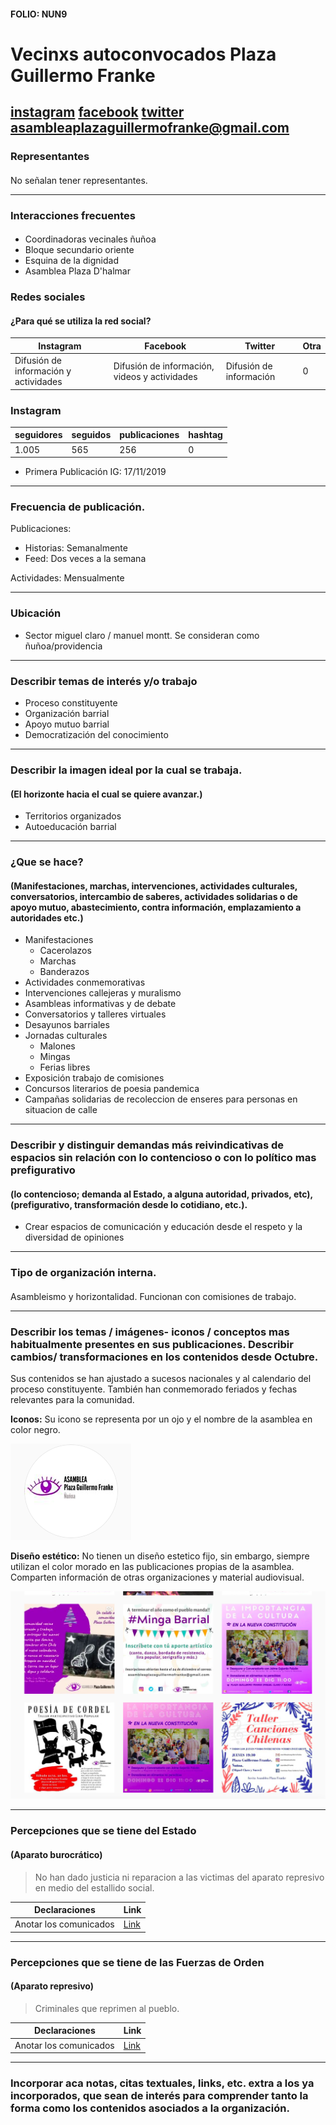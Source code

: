 #### FOLIO: NUN9
# Vecinxs autoconvocados Plaza Guillermo Franke

[instagram](https://www.instagram.com/asambleaplazafranke/)
[facebook](https://www.facebook.com/AsambleaplazaGF)
[twitter](https://twitter.com/asambleaGFranke)
<asambleaplazaguillermofranke@gmail.com>
---

### Representantes
#### 
No señalan tener representantes.

---
### Interacciones frecuentes
#### 
* Coordinadoras vecinales ñuñoa
* Bloque secundario oriente
* Esquina de la dignidad
* Asamblea Plaza D'halmar

### Redes sociales
#### ¿Para qué se utiliza la red social?
| Instagram | Facebook | Twitter | Otra 
|---|---|---|---|
|Difusión de información y actividades|Difusión de información, videos y actividades|Difusión de información| 0|

### **Instagram**
| seguidores | seguidos | publicaciones | hashtag 
|---|---|---|---|
|1.005|565|256| 0

* Primera Publicación IG: 17/11/2019

---
### Frecuencia de publicación.

Publicaciones:
* Historias: Semanalmente
* Feed: Dos veces a la semana

Actividades: Mensualmente

---
### Ubicación
* Sector miguel claro / manuel montt. Se consideran como ñuñoa/providencia

---
### Describir temas de interés y/o trabajo
* Proceso constituyente
* Organización barrial
* Apoyo mutuo barrial
* Democratización del conocimiento

---
### Describir la imagen ideal por la cual se trabaja.
#### (El horizonte hacia el cual se quiere avanzar.)
* Territorios organizados
* Autoeducación barrial

---
### ¿Que se hace?
#### (Manifestaciones, marchas, intervenciones, actividades culturales, conversatorios, intercambio de saberes, actividades solidarias o de apoyo mutuo, abastecimiento, contra información, emplazamiento a autoridades etc.)
* Manifestaciones
    * Cacerolazos
    * Marchas
    * Banderazos
* Actividades conmemorativas
* Intervenciones callejeras y muralismo
* Asambleas informativas y de debate
* Conversatorios y talleres virtuales
* Desayunos barriales
* Jornadas culturales
    * Malones
    * Mingas
    * Ferias libres
* Exposición trabajo de comisiones
* Concursos literarios de poesia pandemica
* Campañas solidarias de recoleccion de enseres para personas en situacion de calle

---
### Describir y distinguir demandas más reivindicativas de espacios sin relación con lo contencioso o con lo político mas prefigurativo
#### (lo contencioso; demanda al Estado, a alguna autoridad, privados, etc), (prefigurativo, transformación desde lo cotidiano, etc.).
* Crear espacios de comunicación y educación desde el respeto y la diversidad de opiniones

---
### Tipo de organización interna.
#### 
Asambleismo y horizontalidad. Funcionan con comisiones de trabajo.

---
### Describir los temas / imágenes- iconos / conceptos mas habitualmente presentes en sus publicaciones. Describir cambios/ transformaciones en los contenidos desde Octubre.
Sus contenidos se han ajustado a sucesos nacionales y al calendario del proceso constituyente. También han conmemorado feriados y fechas relevantes para la comunidad.

**Iconos:**
Su icono se representa por un ojo y el nombre de la asamblea en color negro.

![Imagen](Imagen1NUN9.png)

**Diseño estético:**
No tienen un diseño estetico fijo, sin embargo, siempre utilizan el color morado en las publicaciones propias de la asamblea. Comparten información de otras organizaciones y material audiovisual.

![Imagen](Imagen2NUN9.png)

---
### Percepciones que se tiene del Estado
#### (Aparato burocrático)
> No han dado justicia ni reparacion a las victimas del aparato represivo en medio del estallido social. 

| Declaraciones | Link | 
|---|---|
|Anotar los comunicados | [Link]() |

---
### Percepciones que se tiene de las Fuerzas de Orden
#### (Aparato represivo)
> Criminales que reprimen al pueblo.

| Declaraciones | Link | 
|---|---|
|Anotar los comunicados | [Link]() |


---
### Incorporar aca notas, citas textuales, links, etc. extra a los ya incorporados, que sean de interés para comprender tanto la forma como los contenidos asociados a la organización.
